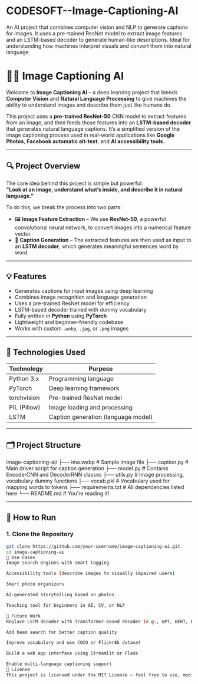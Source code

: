 # CODESOFT--Image-Captioning-AI
An AI project that combines computer vision and NLP to generate captions for images. It uses a pre-trained ResNet model to extract image features and an LSTM-based decoder to generate human-like descriptions. Ideal for understanding how machines interpret visuals and convert them into natural language.
# 🧠📸 Image Captioning AI

Welcome to **Image Captioning AI** – a deep learning project that blends **Computer Vision** and **Natural Language Processing** to give machines the ability to understand images and describe them just like humans do.

This project uses a **pre-trained ResNet-50** CNN model to extract features from an image, and then feeds those features into an **LSTM-based decoder** that generates natural language captions. It’s a simplified version of the image captioning process used in real-world applications like **Google Photos**, **Facebook automatic alt-text**, and **AI accessibility tools**.

---

## 🔍 Project Overview

The core idea behind this project is simple but powerful:  
**"Look at an image, understand what’s inside, and describe it in natural language."**

To do this, we break the process into two parts:

- 🖼️ **Image Feature Extraction** – We use **ResNet-50**, a powerful convolutional neural network, to convert images into a numerical feature vector.
- 📝 **Caption Generation** – The extracted features are then used as input to an **LSTM decoder**, which generates meaningful sentences word by word.

---

## 💡 Features

- Generates captions for input images using deep learning
- Combines image recognition and language generation
- Uses a pre-trained ResNet model for efficiency
- LSTM-based decoder trained with dummy vocabulary
- Fully written in **Python** using **PyTorch**
- Lightweight and beginner-friendly codebase
- Works with custom `.webp`, `.jpg`, or `.png` images

---

## 🚀 Technologies Used

| Technology         | Purpose                                   |
|-------------------|--------------------------------------------|
| Python 3.x         | Programming language                      |
| PyTorch           | Deep learning framework                    |
| torchvision       | Pre-trained ResNet model                   |
| PIL (Pillow)      | Image loading and processing               |
| LSTM              | Caption generation (language model)        |

---

## 🗂️ Project Structure

image-captioning-ai/
├── ima.webp # Sample image file
├── caption.py # Main driver script for caption generation
├── model.py # Contains EncoderCNN and DecoderRNN classes
├── utils.py # Image processing, vocabulary dummy functions
├── vocab.pkl # Vocabulary used for mapping words to tokens
├── requirements.txt # All dependencies listed here
└── README.md # You're reading it!

---

## 🔧 How to Run

### 1. Clone the Repository
```bash
git clone https://github.com/your-username/image-captioning-ai.git
cd image-captioning-ai
📸 Use Cases
Image search engines with smart tagging

Accessibility tools (describe images to visually impaired users)

Smart photo organizers

AI-generated storytelling based on photos

Teaching tool for beginners in AI, CV, or NLP

🔄 Future Work
Replace LSTM decoder with Transformer-based decoder (e.g., GPT, BERT, BLIP)

Add beam search for better caption quality

Improve vocabulary and use COCO or Flickr8k dataset

Build a web app interface using Streamlit or Flask

Enable multi-language captioning support
📄 License
This project is licensed under the MIT License – feel free to use, modify, and share it!
